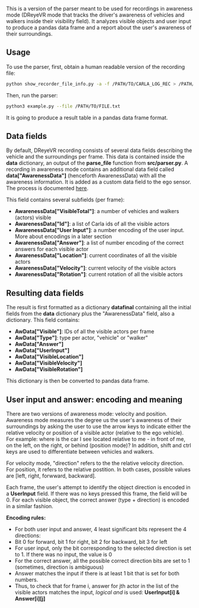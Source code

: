 This is a version of the parser meant to be used for recordings in awareness mode (DReyeVR mode that tracks the driver's awareness of vehicles and walkers inside their visibility field). It analyzes visible objects and user input to produce a pandas data frame and a report about the user's awareness of their surroundings.

## Usage
To use the parser, first, obtain a human readable version of the recording file: 
```bash
python show_recorder_file_info.py -a -f /PATH/TO/CARLA_LOG_REC > /PATH/TO/FILE.txt
```
Then, run the parser:
```bash
python3 example.py --file /PATH/TO/FILE.txt
```
It is going to produce a result table in a pandas data frame format.

## Data fields

By default, DReyeVR recording consists of several data fields describing the vehicle and the surroundings per frame. This data is contained inside the **data** dictionary, an output of the **parse_file** function from **src/parser.py**.
A recording in awareness mode contains an additional data field called **data["AwarenessData"]** (henceforth AwarenessData) with all the awareness information. It is added as a custom data field to the ego sensor. The process is documented [here](https://github.com/HARPLab/DReyeVR/blob/main/Docs/Development.md#adding-custom-data-to-the-ego-sensor).

This field contains several subfields (per frame):
- **AwarenessData["VisibleTotal"]**: a number of vehicles and walkers (actors) visible
- **AwarenessData["Id"]**: a list of Carla ids of all the visible actors
- **AwarenessData["User Input"]**: a number encoding of the user input. More about encodings in a later section
- **AwarenessData["Answer"]**: a list of number encoding of the correct answers for each visible actor
- **AwarenessData["Location"]**: current coordinates of all the visible actors
- **AwarenessData["Velocity"]**: current velocity of the visible actors
- **AwarenessData["Rotation"]**: current rotation of all the visible actors

## Resulting data fields
The result is first formatted as a dictionary **datafinal** containing all the initial fields from the **data** dictionary plus the "AwarenessData" field, also a dictionary. This field contains:
- **AwData["Visible"]**: IDs of all the visible actors per frame
 - **AwData["Type"]**: type per actor, "vehicle" or "walker"
 - **AwData["Answer"]**
 - **AwData["UserInput"]**
 - **AwData["VisibleLocation"]**
 - **AwData["VisibleVelocity"]** 
  - **AwData["VisibleRotation"]**
  
This dictionary is then be converted to pandas data frame.

## User input and answer: encoding and meaning

There are two versions of awareness mode: velocity and position. Awareness mode measures the degree us the user's awareness of their surroundings by asking the user to use the arrow keys to indicate either the relative velocity or position of a visible actor (relative to the ego vehicle). For example: where is the car I see located relative to me - in front of me, on the left, on the right, or behind (position mode)? In addition, shift and ctrl keys are used to differentiate between vehicles and walkers. 

For velocity mode, "direction" refers to the the relative velocity direction. For position, it refers to the relative postition. In both cases, possible values are [left, right, forwward, backward]. 

Each frame, the user's attempt to identify the object direction is encoded in a **UserInput** field. If there was no keys pressed this frame, the field will be 0.
For each visible object, the correct answer (type + direction) is encoded in a similar fashion. 

**Encoding rules:**
-   For both user input and answer, 4 least significant bits represent the 4 directions:
-   Bit 0 for forward, bit 1 for right, bit 2 for backward, bit 3 for left
-   For user input, only the bit corresponding to the selected direction is set to 1. If there was no input, the value is 0
-   For the correct answer, all the possible correct direction bits are set to 1 (sometimes, direction is ambiguous)
-   Answer matches the input if there is at least 1 bit that is set for both numbers.
-   Thus, to check that for frame i, answer for jth actor in the list of the visible actors matches the input, *logical and* is used: **UserInput[i] & Answer[i][j]**

